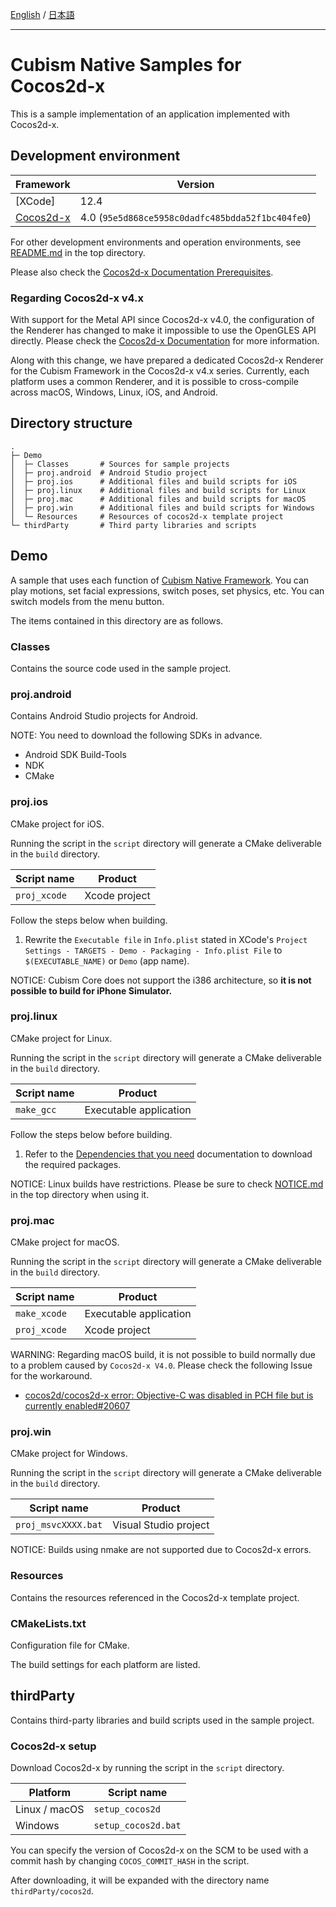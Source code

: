 [English](README.md) / [日本語](README.ja.md)

---

# Cubism Native Samples for Cocos2d-x

This is a sample implementation of an application implemented with Cocos2d-x.


## Development environment

| Framework | Version |
| --- | --- |
| [XCode] | 12.4 |
| [Cocos2d-x] | 4.0 (`95e5d868ce5958c0dadfc485bdda52f1bc404fe0`) |

For other development environments and operation environments, see [README.md](../../README.md) in the top directory.

Please also check the [Cocos2d-x Documentation Prerequisites].

[Cocos2d-x Documentation Prerequisites]: https://docs.cocos2d-x.org/cocos2d-x/v3/en/installation/prerequisites.html

### Regarding Cocos2d-x v4.x

With support for the Metal API since Cocos2d-x v4.0, the configuration of the Renderer has changed to make it impossible to use the OpenGLES API directly.
Please check the [Cocos2d-x Documentation](https://docs.cocos2d-x.org/cocos2d-x/v4/en/upgradeGuide/) for more information.

Along with this change, we have prepared a dedicated Cocos2d-x Renderer for the Cubism Framework in the Cocos2d-x v4.x series. Currently, each platform uses a common Renderer, and it is possible to cross-compile across macOS, Windows, Linux, iOS, and Android.


## Directory structure

```
.
├─ Demo
│  ├─ Classes       # Sources for sample projects
│  ├─ proj.android  # Android Studio project
│  ├─ proj.ios      # Additional files and build scripts for iOS
│  ├─ proj.linux    # Additional files and build scripts for Linux
│  ├─ proj.mac      # Additional files and build scripts for macOS
│  ├─ proj.win      # Additional files and build scripts for Windows
│  └─ Resources     # Resources of cocos2d-x template project
└─ thirdParty       # Third party libraries and scripts
```


## Demo

A sample that uses each function of [Cubism Native Framework]. You can play motions, set facial expressions, switch poses, set physics, etc. You can switch models from the menu button.

[Cubism Native Framework]: https://github.com/Live2D/CubismNativeFramework

The items contained in this directory are as follows.

### Classes

Contains the source code used in the sample project.

### proj.android

Contains Android Studio projects for Android.

NOTE: You need to download the following SDKs in advance.

* Android SDK Build-Tools
* NDK
* CMake

### proj.ios

CMake project for iOS.

Running the script in the `script` directory will generate a CMake deliverable in the `build` directory.

| Script name | Product |
| --- | --- |
| `proj_xcode` | Xcode project |

Follow the steps below when building.

1. Rewrite the `Executable file` in `Info.plist` stated in XCode's `Project Settings - TARGETS - Demo - Packaging - Info.plist File` to `$(EXECUTABLE_NAME)` or `Demo` (app name).

NOTICE: Cubism Core does not support the i386 architecture, so **it is not possible to build for iPhone Simulator.**

### proj.linux

CMake project for Linux.

Running the script in the `script` directory will generate a CMake deliverable in the `build` directory.

| Script name | Product |
| --- | --- |
| `make_gcc` | Executable application |

Follow the steps below before building.

1. Refer to the [Dependencies that you need] documentation to download the required packages.

[Dependencies that you need]: https://docs.cocos2d-x.org/cocos2d-x/v4/en/installation/Linux.html#dependencies-that-you-need

NOTICE: Linux builds have restrictions. Please be sure to check [NOTICE.md](../../NOTICE.md) in the top directory when using it.

### proj.mac

CMake project for macOS.

Running the script in the `script` directory will generate a CMake deliverable in the `build` directory.

| Script name | Product |
| --- | --- |
| `make_xcode` | Executable application |
| `proj_xcode` | Xcode project |

WARNING: Regarding macOS build, it is not possible to build normally due to a problem caused by `Cocos2d-x V4.0`. Please check the following Issue for the workaround.

* [cocos2d/cocos2d-x error: Objective-C was disabled in PCH file but is currently enabled#20607](https://github.com/cocos2d/cocos2d-x/issues/20607#issuecomment-780266298)

### proj.win

CMake project for Windows.

Running the script in the `script` directory will generate a CMake deliverable in the `build` directory.

| Script name | Product |
| --- | --- |
| `proj_msvcXXXX.bat` | Visual Studio project |

NOTICE: Builds using nmake are not supported due to Cocos2d-x errors.

### Resources

Contains the resources referenced in the Cocos2d-x template project.

### CMakeLists.txt

Configuration file for CMake.

The build settings for each platform are listed.


## thirdParty

Contains third-party libraries and build scripts used in the sample project.

### Cocos2d-x setup

Download Cocos2d-x by running the script in the `script` directory.

| Platform | Script name |
| --- | --- |
| Linux / macOS | `setup_cocos2d` |
| Windows | `setup_cocos2d.bat` |

You can specify the version of Cocos2d-x on the SCM to be used with a commit hash by changing `COCOS_COMMIT_HASH` in the script.

After downloading, it will be expanded with the directory name `thirdParty/cocos2d`.

[Cocos2d-x]: https://cocos2d-x.org/
